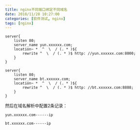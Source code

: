 ```yaml
---
title: nginx不同端口绑定不同域名
date: 2018/11/28 10:27:00
categories: [软件测试, nginx]
tags: [nginx]
---
```


```nginx
server{
	listen 80;
	server_name yun.xxxxxx.com;
	location~ *  ^  \  / (. * )${
		rewrite ^  \  / (. * )$ http: //yun.xxxxxx.com:8000;
	}
}

server{
	listen 80;
	server_name bt.xxxxxx.com;
	location~ *  ^  \  / (. * )${
		rewrite ^  \  / (. * )$ http: //bt.xxxxxx.com:8888;
	}
}

```

然后在域名解析中配置2条记录：

`yun.xxxxxx.com------ip`

`bt.xxxxxx.com------ip`



